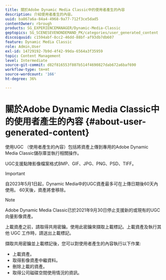 ```yaml
---
title: 關於Adobe Dynamic Media Classic中的使用者產生的內容
description: 介紹使用者產生的內容。
uuid: ba867a6a-84a4-4968-9a77-712f3ce5dad5
contentOwner: rbrough
products: SG_EXPERIENCEMANAGER/Dynamic-Media-Classic
geptopics: SG_SCENESEVENONDEMAND_PK/categories/user_generated_content
discoiquuid: c1594abf-8cc2-46dd-88bf-af93db7db607
feature: Dynamic Media Classic
role: Admin,User
exl-id: 14729192-7b9d-4f42-99da-6564a3f35959
topic: Content Management
level: Intermediate
source-git-commit: d82f816553f807b514f4690827dab672a6baf690
workflow-type: tm+mt
source-wordcount: '166'
ht-degree: 36%

---
```


# 關於Adobe Dynamic Media Classic中的使用者產生的內容 {#about-user-generated-content}

使用UGC （使用者產生的內容）包括將資產上傳到專用的Adobe Dynamic Media Classic儲存庫並執行相關操作。

UGC支援點陣影像檔案格式BMP、GIF、JPG、PNG、PSD、TIFF。

>[!IMPORTANT]
>
>自2023年5月1日起，Dynamic Media中的UGC資產最多可在上傳日期後60天內使用。 60天後，資產將會移除。

<!-- * Vector: AI, EPS (EPS files from Adobe Illustrator 2018 are not supported), PDF (only when the PDF file is previously opened and saved in Adobe Illustrator CS6) -->

>[!NOTE]
>
>Adobe Dynamic Media Classic已於2021年9月30日停止支援新的或現有的UGC向量影像資產。

上載資產之前，請取得共用密鑰。使用此密鑰來擷取上載標記。上載資產及執行其他 UGC 工作時，請送出上載標記。

擷取共用密鑰並上載標記後，您可以對使用者產生的內容執行以下作業:

* 上載資產。
* 取得影像資產中繼資料。
* 刪除上載的資產。
* 取得公司磁碟空間使用情況的資訊。
